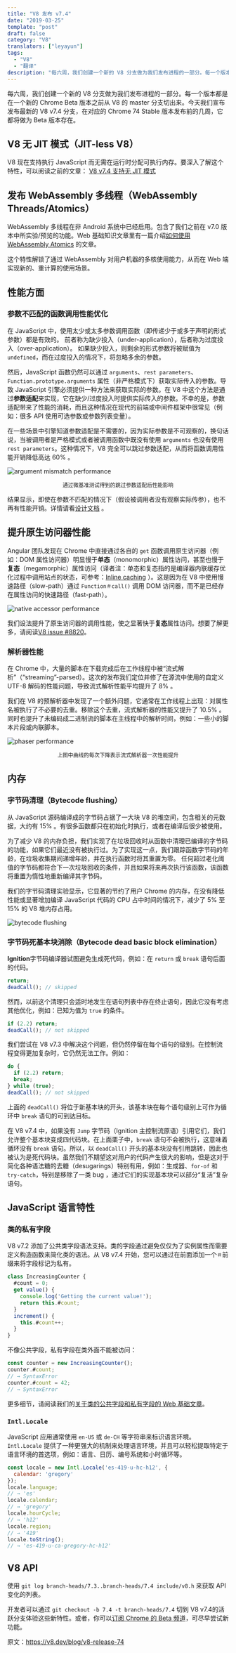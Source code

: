 ```yaml
---
title: "V8 发布 v7.4"
date: "2019-03-25"
template: "post"
draft: false
category: "V8"
translators: ["leyayun"]
tags:
  - "V8"
  - "翻译"
description: "每六周，我们创建一个新的 V8 分支做为我们发布进程的一部分。每一个版本都是在一个新的 Chrome Beta 版本之前从 V8 的 master 分支切出来。今天我们宣布发布最新的 V8 v7.4 分支，在对应的 Chrome 74 Stable 版本发布前的几周，它都将做为 Beta 版本存在。"
---
```


每六周，我们创建一个新的 V8 分支做为我们发布进程的一部分。每一个版本都是在一个新的 Chrome Beta 版本之前从 V8 的 master 分支切出来。今天我们宣布发布最新的 V8 v7.4 分支，在对应的 Chrome 74 Stable 版本发布前的几周，它都将做为 Beta 版本存在。

## V8 无 JIT 模式（JIT-less V8）
V8 现在支持执行 JavaScript 而无需在运行时分配可执行内存。要深入了解这个特性，可以阅读之前的文章： [V8 v7.4 支持无 JIT 模式](https://fenews.org/posts/V8-JIT-less-mode/)


## 发布 WebAssembly 多线程（WebAssembly Threads/Atomics）
WebAssembly 多线程在非 Android 系统中已经启用。包含了我们之前在 v7.0 版本中所实验/预览的功能。Web 基础知识文章里有一篇介绍[如何使用 WebAssembly Atomics](https://developers.google.com/web/updates/2018/10/wasm-threads) 的文章。

这个特性解锁了通过 WebAssembly 对用户机器的多核使用能力，从而在 Web 端实现新的、重计算的使用场景。

## 性能方面
### 参数不匹配的函数调用性能优化
在 JavaScript 中，使用太少或太多参数调用函数（即传递少于或多于声明的形式参数）都是有效的。 前者称为缺少投入（under-application），后者称为过度投入（over-application）。 如果缺少投入，则剩余的形式参数将被赋值为 `undefined`，而在过度投入的情况下，将忽略多余的参数。

然后，JavaScript 函数仍然可以通过 `arguments`、`rest parameters`、`Function.prototype.arguments` 属性（非严格模式下）获取实际传入的参数。导致 JavaScript 引擎必须提供一种方法来获取实际的参数。在 V8 中这个方法是通过**参数适配**来实现，它在缺少/过度投入时提供实际传入的参数。不幸的是，参数适配带来了性能的消耗，而且这种情况在现代的前端或中间件框架中很常见（例如：很多 API 使用可选参数或参数列表变量）。


在一些场景中引擎知道参数适配是不需要的，因为实际参数是不可观察的，换句话说，当被调用者是严格模式或者被调用函数中既没有使用 `arguments` 也没有使用 `rest parameters`。这种情况下，V8 完全可以跳过参数适配，从而将函数调用性能开销降低高达 60% 。

![argument mismatch performance](images/argument-mismatch-performance.svg)
<p style="text-align: center; font-size: 12px"> 通过<a src="https://gist.github.com/bmeurer/4916fc2b983acc9ee1d33f5ee1ada1d3#file-bench-call-overhead-js">微基准测试</a>得到的跳过参数适配后性能影响</p>

结果显示，即使在参数不匹配的情况下（假设被调用者没有观察实际传参），也不再有性能开销。详情请看[设计文档](https://bit.ly/v8-faster-calls-with-arguments-mismatch) 。

## 提升原生访问器性能

Angular 团队发现在 Chrome 中直接通过各自的 `get` 函数调用原生访问器（例如：DOM 属性访问器）明显慢于**单态**（monomorphic）属性访问，甚至也慢于**复态**（megamorphic）属性访问（译者注：单态和复态指的是编译器内联缓存优化过程中调用站点的状态，可参考：[Inline caching](https://en.wikipedia.org/wiki/Inline_caching#Monomorphic_inline_caching) ）。这是因为在 V8 中使用慢速路径（slow-path）通过 `Function＃call()` 调用 DOM 访问器，而不是已经存在属性访问的快速路径（fast-path）。

![native accessor performance](images/native-accessor-performance.svg)

我们设法提升了原生访问器的调用性能，使之显著快于**复态**属性访问。想要了解更多，请阅读[V8 issue #8820](https://bugs.chromium.org/p/v8/issues/detail?id=8820)。

### 解析器性能

在 Chrome 中，大量的脚本在下载完成后在工作线程中被“流式解析”（“streaming”-parsed）。这次的发布我们定位并修了在源流中使用的自定义 UTF-8 解码的性能问题，导致流式解析性能平均提升了 8% 。

我们在 V8 的预解析器中发现了一个额外问题，它通常在工作线程上出现：对属性名被执行了不必要的去重。移除这个去重，流式解析器的性能又提升了 10.5% 。同时也提升了未编码成二进制流的脚本在主线程中的解析时间，例如：一些小的脚本片段或内联脚本。

![phaser performance](images/parser-performance@2x.jpg)
<p style="text-align: center; font-size: 12px">上图中曲线的每次下降表示流式解析器一次性能提升</p>

## 内存
### 字节码清理（Bytecode flushing）
从 JavaScript 源码编译成的字节码占据了一大块 V8 的堆空间，包含相关的元数据，大约有 15% 。有很多函数都只在初始化时执行，或者在编译后很少被使用。

为了减少 V8 的内存负担，我们实现了在垃圾回收时从函数中清理已编译的字节码的功能，如果它们最近没有被执行过。为了实现这一点，我们跟踪函数字节码的年龄，在垃圾收集期间递增年龄，并在执行函数时将其重置为零。 任何超过老化阈值的字节码都符合下一次垃圾回收的条件，并且如果将来再次执行该函数，该函数将重置为惰性地重新编译其字节码。

我们的字节码清理实验显示，它显著的节约了用户 Chrome 的内存，在没有降低性能或显著增加编译 JavaScript 代码的 CPU 占中时间的情况下，减少了 5% 至 15% 的 V8 堆内存占用。

![bytecode flushing](images/bytecode-flushing.svg)

### 字节码死基本块消除（Bytecode dead basic block elimination）
**Ignition**字节码编译器试图避免生成死代码，例如：在 `return` 或 `break` 语句后面的代码。

```js
return;
deadCall(); // skipped
```

然而，以前这个清理只会适时地发生在语句列表中存在终止语句，因此它没有考虑其他优化，例如：已知为值为 `true` 的条件。

```js
if (2.2) return;
deadCall(); // not skipped
```

我们尝试在 V8 v7.3 中解决这个问题，但仍然停留在每个语句的级别。在控制流程变得更加复杂时，它仍然无法工作。例如：

```js
do {
  if (2.2) return;
  break;
} while (true);
deadCall(); // not skipped
```

上面的 `deadCall()` 将位于新基本块的开头，该基本块在每个语句级别上可作为循环中 `break` 语句的可到达目标。

在 V8 v7.4 中，如果没有 `Jump` 字节码（Ignition 主控制流原语）引用它们，我们允许整个基本块变成四代码块。在上面栗子中，`break` 语句不会被执行，这意味着循环没有 `break` 语句。所以，以 `deadCall()` 开头的基本块没有引用跳转，因此也被认为是死代码块。虽然我们不期望这对用户的代码产生很大的影响，但是这对于简化各种语法糖的去糖（desugarings）特别有用，例如：生成器、`for-of` 和 `try-catch`，特别是移除了一类 bug ，通过它们的实现基本块可以部分“复活”复杂语句。

## JavaScript 语言特性
### 类的私有字段

V8 v7.2 添加了公共类字段语法支持。类的字段通过避免仅仅为了实例属性而需要定义构造函数来简化类的语法。从 V8 v7.4 开始，您可以通过在前面添加一个`＃`前缀来将字段标记为私有。

```js
class IncreasingCounter {
  #count = 0;
  get value() {
    console.log('Getting the current value!');
    return this.#count;
  }
  increment() {
    this.#count++;
  }
}
```

不像公共字段，私有字段在类外面不能被访问：

```js
const counter = new IncreasingCounter();
counter.#count;
// → SyntaxError
counter.#count = 42;
// → SyntaxError
```

更多细节，请阅读我们的[关于类的公共字段和私有字段的 Web 基础文章](https://developers.google.com/web/updates/2018/12/class-fields)。

### `Intl.Locale`

JavaScript 应用通常使用 `en-US` 或 `de-CH` 等字符串来标识语言环境。`Intl.Locale` 提供了一种更强大的机制来处理语言环境，并且可以轻松提取特定于语言环境的首选项，例如：语言、日历、编号系统和小时循环等。

```js
const locale = new Intl.Locale('es-419-u-hc-h12', {
  calendar: 'gregory'
});
locale.language;
// → 'es'
locale.calendar;
// → 'gregory'
locale.hourCycle;
// → 'h12'
locale.region;
// → '419'
locale.toString();
// → 'es-419-u-ca-gregory-hc-h12'
```

## V8 API 

使用 `git log branch-heads/7.3..branch-heads/7.4 include/v8.h` 来获取 API 变化的列表。

开发者可以通过 `git checkout -b 7.4 -t branch-heads/7.4` 切到 V8 v7.4的活跃分支体验这些新特性。或者，你可以[订阅 Chrome 的 Beta 频道](https://www.google.com/chrome/beta/)，可尽早尝试新功能。


原文：https://v8.dev/blog/v8-release-74